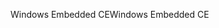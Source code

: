 <span data-ttu-id="a36bb-101">Windows Embedded CE</span><span class="sxs-lookup"><span data-stu-id="a36bb-101">Windows Embedded CE</span></span>
